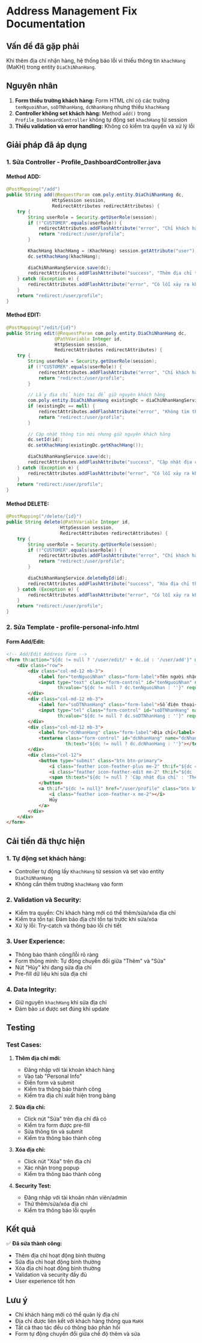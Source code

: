 # Address Management Fix Documentation

## Vấn đề đã gặp phải

Khi thêm địa chỉ nhận hàng, hệ thống báo lỗi vì thiếu thông tin `khachHang` (MaKH) trong entity `DiaChiNhanHang`.

## Nguyên nhân

1. **Form thiếu trường khách hàng:** Form HTML chỉ có các trường `tenNguoiNhan`, `soDTNhanHang`, `dcNhanHang` nhưng thiếu `khachHang`
2. **Controller không set khách hàng:** Method `add()` trong `Profile_DashboardController` không tự động set `khachHang` từ session
3. **Thiếu validation và error handling:** Không có kiểm tra quyền và xử lý lỗi

## Giải pháp đã áp dụng

### 1. Sửa Controller - Profile_DashboardController.java

#### Method ADD:
```java
@PostMapping("/add")
public String add(@RequestParam com.poly.entity.DiaChiNhanHang dc, 
                 HttpSession session,
                 RedirectAttributes redirectAttributes) {
    try {
        String userRole = Security.getUserRole(session);
        if (!"CUSTOMER".equals(userRole)) {
            redirectAttributes.addFlashAttribute("error", "Chỉ khách hàng mới có thể thêm địa chỉ!");
            return "redirect:/user/profile";
        }
        
        KhachHang khachHang = (KhachHang) session.getAttribute("user");
        dc.setKhachHang(khachHang);
        
        diaChiNhanHangService.save(dc);
        redirectAttributes.addFlashAttribute("success", "Thêm địa chỉ thành công!");
    } catch (Exception e) {
        redirectAttributes.addFlashAttribute("error", "Có lỗi xảy ra khi thêm địa chỉ: " + e.getMessage());
    }
    return "redirect:/user/profile";
}
```

#### Method EDIT:
```java
@PostMapping("/edit/{id}")
public String edit(@RequestParam com.poly.entity.DiaChiNhanHang dc,
                  @PathVariable Integer id,
                  HttpSession session,
                  RedirectAttributes redirectAttributes) {
    try {
        String userRole = Security.getUserRole(session);
        if (!"CUSTOMER".equals(userRole)) {
            redirectAttributes.addFlashAttribute("error", "Chỉ khách hàng mới có thể sửa địa chỉ!");
            return "redirect:/user/profile";
        }
        
        // Lấy địa chỉ hiện tại để giữ nguyên khách hàng
        com.poly.entity.DiaChiNhanHang existingDc = diaChiNhanHangService.findById(id).orElse(null);
        if (existingDc == null) {
            redirectAttributes.addFlashAttribute("error", "Không tìm thấy địa chỉ!");
            return "redirect:/user/profile";
        }
        
        // Cập nhật thông tin mới nhưng giữ nguyên khách hàng
        dc.setId(id);
        dc.setKhachHang(existingDc.getKhachHang());
        
        diaChiNhanHangService.save(dc);
        redirectAttributes.addFlashAttribute("success", "Cập nhật địa chỉ thành công!");
    } catch (Exception e) {
        redirectAttributes.addFlashAttribute("error", "Có lỗi xảy ra khi cập nhật địa chỉ: " + e.getMessage());
    }
    return "redirect:/user/profile";
}
```

#### Method DELETE:
```java
@PostMapping("/delete/{id}")
public String delete(@PathVariable Integer id,
                    HttpSession session,
                    RedirectAttributes redirectAttributes) {
    try {
        String userRole = Security.getUserRole(session);
        if (!"CUSTOMER".equals(userRole)) {
            redirectAttributes.addFlashAttribute("error", "Chỉ khách hàng mới có thể xóa địa chỉ!");
            return "redirect:/user/profile";
        }
        
        diaChiNhanHangService.deleteById(id);
        redirectAttributes.addFlashAttribute("success", "Xóa địa chỉ thành công!");
    } catch (Exception e) {
        redirectAttributes.addFlashAttribute("error", "Có lỗi xảy ra khi xóa địa chỉ: " + e.getMessage());
    }
    return "redirect:/user/profile";
}
```

### 2. Sửa Template - profile-personal-info.html

#### Form Add/Edit:
```html
<!-- Add/Edit Address Form -->
<form th:action="${dc != null ? '/user/edit/' + dc.id : '/user/add'}" method="post" class="mb-4">
    <div class="row">
        <div class="col-md-12 mb-3">
            <label for="tenNguoiNhan" class="form-label">Tên người nhận</label>
            <input type="text" class="form-control" id="tenNguoiNhan" name="tenNguoiNhan" 
                   th:value="${dc != null ? dc.tenNguoiNhan : ''}" required>
        </div>
        <div class="col-md-12 mb-3">
            <label for="soDTNhanHang" class="form-label">Số điện thoại</label>
            <input type="tel" class="form-control" id="soDTNhanHang" name="soDTNhanHang" 
                   th:value="${dc != null ? dc.soDTNhanHang : ''}" required>
        </div>
        <div class="col-md-12 mb-3">
            <label for="dcNhanHang" class="form-label">Địa chỉ</label>
            <textarea class="form-control" id="dcNhanHang" name="dcNhanHang" rows="3" required
                      th:text="${dc != null ? dc.dcNhanHang : ''}"></textarea>
        </div>
        <div class="col-12">
            <button type="submit" class="btn btn-primary">
                <i class="feather icon-feather-plus me-2" th:if="${dc == null}"></i>
                <i class="feather icon-feather-edit me-2" th:if="${dc != null}"></i>
                <span th:text="${dc != null ? 'Cập nhật địa chỉ' : 'Thêm địa chỉ'}">Thêm địa chỉ</span>
            </button>
            <a th:if="${dc != null}" href="/user/profile" class="btn btn-secondary ms-2">
                <i class="feather icon-feather-x me-2"></i>
                Hủy
            </a>
        </div>
    </div>
</form>
```

## Cải tiến đã thực hiện

### 1. **Tự động set khách hàng:**
- Controller tự động lấy `KhachHang` từ session và set vào entity `DiaChiNhanHang`
- Không cần thêm trường `khachHang` vào form

### 2. **Validation và Security:**
- Kiểm tra quyền: Chỉ khách hàng mới có thể thêm/sửa/xóa địa chỉ
- Kiểm tra tồn tại: Đảm bảo địa chỉ tồn tại trước khi sửa/xóa
- Xử lý lỗi: Try-catch và thông báo lỗi chi tiết

### 3. **User Experience:**
- Thông báo thành công/lỗi rõ ràng
- Form thông minh: Tự động chuyển đổi giữa "Thêm" và "Sửa"
- Nút "Hủy" khi đang sửa địa chỉ
- Pre-fill dữ liệu khi sửa địa chỉ

### 4. **Data Integrity:**
- Giữ nguyên `khachHang` khi sửa địa chỉ
- Đảm bảo `id` được set đúng khi update

## Testing

### Test Cases:

1. **Thêm địa chỉ mới:**
   - Đăng nhập với tài khoản khách hàng
   - Vào tab "Personal Info"
   - Điền form và submit
   - Kiểm tra thông báo thành công
   - Kiểm tra địa chỉ xuất hiện trong bảng

2. **Sửa địa chỉ:**
   - Click nút "Sửa" trên địa chỉ đã có
   - Kiểm tra form được pre-fill
   - Sửa thông tin và submit
   - Kiểm tra thông báo thành công

3. **Xóa địa chỉ:**
   - Click nút "Xóa" trên địa chỉ
   - Xác nhận trong popup
   - Kiểm tra thông báo thành công

4. **Security Test:**
   - Đăng nhập với tài khoản nhân viên/admin
   - Thử thêm/sửa/xóa địa chỉ
   - Kiểm tra thông báo lỗi quyền

## Kết quả

✅ **Đã sửa thành công:**
- Thêm địa chỉ hoạt động bình thường
- Sửa địa chỉ hoạt động bình thường
- Xóa địa chỉ hoạt động bình thường
- Validation và security đầy đủ
- User experience tốt hơn

## Lưu ý

- Chỉ khách hàng mới có thể quản lý địa chỉ
- Địa chỉ được liên kết với khách hàng thông qua `MaKH`
- Tất cả thao tác đều có thông báo phản hồi
- Form tự động chuyển đổi giữa chế độ thêm và sửa 